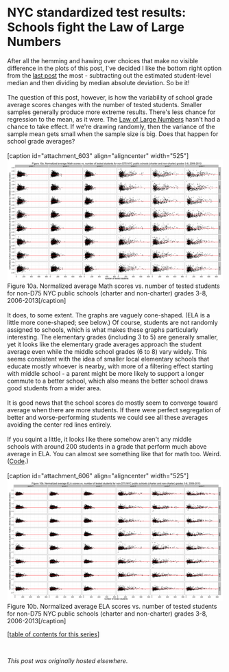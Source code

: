 # NYC standardized test results: Schools fight the Law of Large Numbers

<div>
<p>After all the hemming and hawing over choices that make no visible difference in the plots of this post, I've decided I like the bottom right option from the <a href="http://planspace.org/2013/11/17/nyc-standardized-test-results-normalizing-the-distributions-of-average-scores/">last post</a> the most - subtracting out the estimated student-level median and then dividing by median absolute deviation. So be it!<br>
<br>
The question of this post, however, is how the variability of school grade average scores changes with the number of tested students. Smaller samples generally produce more extreme results. There's less chance for regression to the mean, as it were. The <a href="http://en.wikipedia.org/wiki/Law_of_large_numbers">Law of Large Numbers</a> hasn't had a chance to take effect. If we're drawing randomly, then the variance of the sample mean gets small when the sample size is big. Does that happen for school grade averages?<br>
<br>
[caption id="attachment_603" align="aligncenter" width="525"]<a href="10a.png"><img class="size-large wp-image-603" alt="Figure 10a. Normalized average Math scores vs. number of tested students for non-D75 NYC public schools (charter and non-charter) grades 3-8, 2006-2013" src="10a.png"></a> Figure 10a. Normalized average Math scores vs. number of tested students for non-D75 NYC public schools (charter and non-charter) grades 3-8, 2006-2013[/caption]<br>
<br>
It does, to some extent. The graphs are vaguely cone-shaped. (ELA is a little more cone-shaped; see below.) Of course, students are not randomly assigned to schools, which is what makes these graphs particularly interesting. The elementary grades (including 3 to 5) are generally smaller, yet it looks like the elementary grade averages approach the student average even while the middle school grades (6 to 8) vary widely. This seems consistent with the idea of smaller local elementary schools that educate mostly whoever is nearby, with more of a filtering effect starting with middle school - a parent might be more likely to support a longer commute to a better school, which also means the better school draws good students from a wider area.<br>
<br>
It is good news that the school scores do mostly seem to converge toward average when there are more students. If there were perfect segregation of better and worse-performing students we could see all these averages avoiding the center red lines entirely.<br>
<br>
If you squint a little, it looks like there somehow aren't any middle schools&#160;with around 200 students in a grade that perform much above average in ELA. You can almost see something like that for math too. Weird. (<a href="https://github.com/ajschumacher/NYCtests/blob/master/code/figure10.r">Code</a>.)<br>
<br>
[caption id="attachment_606" align="aligncenter" width="525"]<a href="10b2.png"><img class="size-large wp-image-606" alt="Figure 10b. Normalized average ELA scores vs. number of tested students for non-D75 NYC public schools (charter and non-charter) grades 3-8, 2006-2013" src="10b2.png"></a> Figure 10b. Normalized average ELA scores vs. number of tested students for non-D75 NYC public schools (charter and non-charter) grades 3-8, 2006-2013[/caption]<br>
</p>
<p>[<a href="http://planspace.org/2014/01/10/nyc-test-data/">table of contents for this series</a>]</p>
<br>
</div>


*This post was originally hosted elsewhere.*
